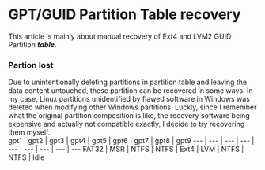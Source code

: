 <script language="javascript" type="text/javascript" src="/LanguageBar.js"></script>
<!-- # michaelx-corner -->
# GPT/GUID Partition Table recovery
  This article is mainly about manual recovery of Ext4 and LVM2 GUID Partition **_table_**.  
### Partion lost
Due to unintentionally deleting partitions in partition table and leaving the data content untouched, these partition can be recovered in some ways. In my case, Linux partitions unidentified by flawed software in Windows was deleted when modifying other Windows partitions. Luckly, since I remember what the original partition composition is like, the recovery software being expensive and actually not  compatible exactly, I decide to try recovering them myself.  
gpt1 | gpt2 | gpt3 | gpt4 | gpt5 | gpt6 | gpt7 | gpt8 | gpt9
--- | --- | --- | --- | --- | --- | --- | --- | ---
FAT32 | MSR | NTFS | NTFS | Ext4 | LVM | NTFS | NTFS | Idle
